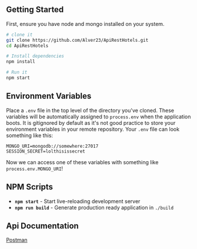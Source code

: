 
## Getting Started
First, ensure you have node and mongo installed on your system.

```sh
# clone it
git clone https://github.com/Alver23/ApiRestHotels.git
cd ApiRestHotels

# Install dependencies
npm install

# Run it
npm start
```

## Environment Variables
Place a `.env` file in the top level of the directory you've cloned. These variables will be automatically assigned to `process.env` when the application boots. It is gitignored by default as it's not good practice to store your environment variables in your remote repository.
Your `.env` file can look something like this:

```shell
MONGO_URI=mongodb://somewhere:27017
SESSION_SECRET=lolthisissecret
```

Now we can access one of these variables with something like `process.env.MONGO_URI`!

## NPM Scripts

- **`npm start`** - Start live-reloading development server
- **`npm run build`** - Generate production ready application in `./build`

## Api Documentation
[Postman](https://documenter.getpostman.com/view/3439269/hotels/RVnZgxw6#834be0b7-2655-44eb-8a9f-da5d61b4e9ea)

